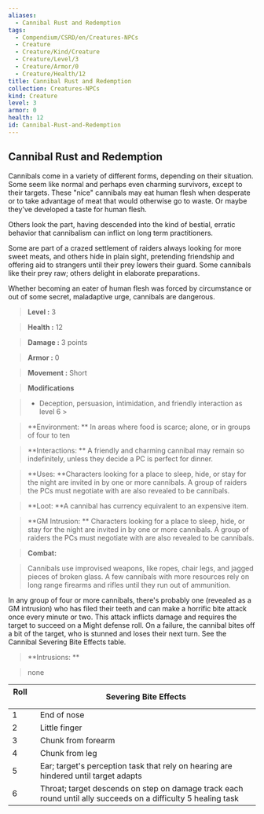 ```yaml
---
aliases:
  - Cannibal Rust and Redemption
tags:
  - Compendium/CSRD/en/Creatures-NPCs
  - Creature
  - Creature/Kind/Creature
  - Creature/Level/3
  - Creature/Armor/0
  - Creature/Health/12
title: Cannibal Rust and Redemption
collection: Creatures-NPCs
kind: Creature
level: 3
armor: 0
health: 12
id: Cannibal-Rust-and-Redemption
---
```

## Cannibal Rust and Redemption    
Cannibals come in a variety of different forms, depending on their situation. Some seem like normal and perhaps even charming survivors, except to their targets. These "nice" cannibals may eat human flesh when desperate or to take advantage of meat that would otherwise go to waste. Or maybe they've developed a taste for human flesh.   
Others look the part, having descended into the kind of bestial, erratic behavior that cannibalism can inflict on long term practitioners.   
Some are part of a crazed settlement of raiders always looking for more sweet meats, and others hide in plain sight, pretending friendship and offering aid to strangers until their prey lowers their guard. Some cannibals like their prey raw; others delight in elaborate preparations.   
Whether becoming an eater of human flesh was forced by circumstance or out of some secret, maladaptive urge, cannibals are dangerous.    
  
    
> **Level :** 3    
> **Health :** 12    
> **Damage :** 3 points    
> **Armor :** 0    
> **Movement :** Short    
> **Modifications**    
>- Deception, persuasion, intimidation, and friendly interaction as level 6 >  
>    
> **Environment: ** In areas where food is scarce; alone, or in groups of four to ten    
> **Interactions: ** A friendly and charming cannibal may remain so indefinitely, unless they decide a PC is perfect for dinner.    
> **Uses: **Characters looking for a place to sleep, hide, or stay for the night are invited in by one or more cannibals. A group of raiders the PCs must negotiate with are also revealed to be cannibals.    
> **Loot: **A cannibal has currency equivalent to an expensive item.    
> **GM Intrusion: ** Characters looking for a place to sleep, hide, or stay for the night are invited in by one or more cannibals. A group of raiders the PCs must negotiate with are also revealed to be cannibals.    
  
> **Combat:**   
> Cannibals use improvised weapons, like ropes, chair legs, and jagged pieces of broken glass. A few cannibals with more resources rely on long range firearms and rifles until they run out of ammunition.   
In any group of four or more cannibals, there's probably one (revealed as a GM intrusion) who has filed their teeth and can make a horrific bite attack once every minute or two. This attack inflicts damage and requires the target to succeed on a Might defense roll. On a failure, the cannibal bites off a bit of the target, who is stunned and loses their next turn. See the Cannibal Severing Bite Effects table.    
    
  
> **Intrusions: **   
> none    
    
  
| Roll &nbsp; &nbsp; &nbsp; | Severing Bite Effects                                                                                         |
| ------------------------- | ------------------------------------------------------------------------------------------------------------- |
| 1                         | End of nose                                                                                                   |
| 2                         | Little finger                                                                                                 |
| 3                         | Chunk from forearm                                                                                            |
| 4                         | Chunk from leg                                                                                                |
| 5                         | Ear; target's perception task that rely on hearing are hindered until target adapts                           |
| 6                         | Throat; target descends on step on damage track each round until ally succeeds on a difficulty 5 healing task |
